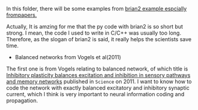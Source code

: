 In this folder, there will be some examples from [brian2 example espcially frompapers.](https://brian2.readthedocs.io/en/stable/examples/index.html)<br>

Actually, It is amzing for me that the py code with brian2 is so short but strong. I mean, the code I used to write in C/C++ was usually too long.<br>
Therefore, as the slogan of brian2 is said, it really helps the scientists save time.

* Balanced networks from Vogels et al(2011)<br>

The first one is from Vogels relating to balanced network, of which title is [Inhibitory plasticity balances excitation and inhibition in sensory
pathways and memory networks](http://science.sciencemag.org/content/334/6062/1569.long) published in `Science` on 2011. I want to know how to code the network with exactly balanced excitatory and inhibitory synaptic current,
which I think is very important to neural information coding and propagation.
